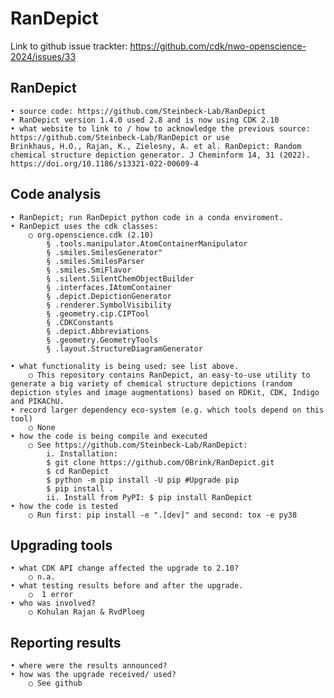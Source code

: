 # RanDepict
Link to github issue trackter: https://github.com/cdk/nwo-openscience-2024/issues/33

## RanDepict
	• source code: https://github.com/Steinbeck-Lab/RanDepict
	• RanDepict version 1.4.0 used 2.8 and is now using CDK 2.10
	• what website to link to / how to acknowledge the previous source: https://github.com/Steinbeck-Lab/RanDepict or use
	Brinkhaus, H.O., Rajan, K., Zielesny, A. et al. RanDepict: Random chemical structure depiction generator. J Cheminform 14, 31 (2022). https://doi.org/10.1186/s13321-022-00609-4
	
## Code analysis 
	• RanDepict; run RanDepict python code in a conda enviroment.
	• RanDepict uses the cdk classes:
		○ org.openscience.cdk (2.10)
			§ .tools.manipulator.AtomContainerManipulator
			§ .smiles.SmilesGenerator"
			§ .smiles.SmilesParser
			§ .smiles.SmiFlavor
			§ .silent.SilentChemObjectBuilder
			§ .interfaces.IAtomContainer
			§ .depict.DepictionGenerator
			§ .renderer.SymbolVisibility
			§ .geometry.cip.CIPTool
			§ .CDKConstants
			§ .depict.Abbreviations
			§ .geometry.GeometryTools
			§ .layout.StructureDiagramGenerator
	
	• what functionality is being used: see list above.
		○ This repository contains RanDepict, an easy-to-use utility to generate a big variety of chemical structure depictions (random depiction styles and image augmentations) based on RDKit, CDK, Indigo and PIKAChU.
	• record larger dependency eco-system (e.g. which tools depend on this tool)
		○ None
	• how the code is being compile and executed
		○ See https://github.com/Steinbeck-Lab/RanDepict:
			i. Installation: 
			$ git clone https://github.com/OBrink/RanDepict.git
			$ cd RanDepict 
			$ python -m pip install -U pip #Upgrade pip
			$ pip install .
			ii. Install from PyPI: $ pip install RanDepict
	• how the code is tested
		○ Run first: pip install -e ".[dev]" and second: tox -e py38

## Upgrading tools
	• what CDK API change affected the upgrade to 2.10?
		○ n.a. 
	• what testing results before and after the upgrade. 
		○  1 error
	• who was involved? 
		○ Kohulan Rajan & RvdPloeg

## Reporting results
	• where were the results announced? 
	• how was the upgrade received/ used? 
		○ See github
